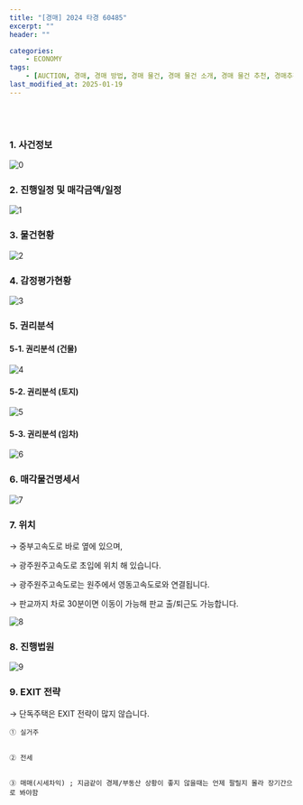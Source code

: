 ```yaml
---
title: "[경매] 2024 타경 60485"
excerpt: ""
header: ""

categories:
    - ECONOMY
tags:
    - [AUCTION, 경매, 경매 방법, 경매 물건, 경매 물건 소개, 경매 물건 추천, 경매추천, 경매 추천, 경매 입찰, 경매입찰방법, 경매 입찰 준비, 농지취득자격증명원, 농지취득자격증명 경매, 농지취득자격증명 조건, 대출, 경매대출, 경락잔금대출, 경매 대출 서류, 경락대출 서류, ]
last_modified_at: 2025-01-19
---
```

<br><br>


### 1. 사건정보


![0](/upload/2025-01-19-2024_타경_60485.md/0.png)



### 2. 진행일정 및 매각금액/일정


![1](/upload/2025-01-19-2024_타경_60485.md/1.png)



### 3. 물건현황


![2](/upload/2025-01-19-2024_타경_60485.md/2.png)



### 4. 감정평가현황


![3](/upload/2025-01-19-2024_타경_60485.md/3.png)



### 5. 권리분석



#### 5-1. 권리분석 (건물)


![4](/upload/2025-01-19-2024_타경_60485.md/4.png)



#### 5-2. 권리분석 (토지)


![5](/upload/2025-01-19-2024_타경_60485.md/5.png)



#### 5-3. 권리분석 (임차)


![6](/upload/2025-01-19-2024_타경_60485.md/6.png)



### 6. 매각물건명세서


![7](/upload/2025-01-19-2024_타경_60485.md/7.png)



### 7. 위치


→ 중부고속도로 바로 옆에 있으며,


→ 광주원주고속도로 초입에 위치 해 있습니다.


→ 광주원주고속도로는 원주에서 영동고속도로와 연결됩니다.


→ 판교까지 차로 30분이면 이동이 가능해 판교 출/퇴근도 가능합니다.


![8](/upload/2025-01-19-2024_타경_60485.md/8.png)



### 8. 진행법원


![9](/upload/2025-01-19-2024_타경_60485.md/9.png)



### 9. EXIT 전략


→ 단독주택은 EXIT 전략이 많지 않습니다.


	① 실거주


	② 전세


	③ 매매(시세차익) ; 지금같이 경제/부동산 상황이 좋지 않을때는 언제 팔릴지 몰라 장기간으로 봐야함

